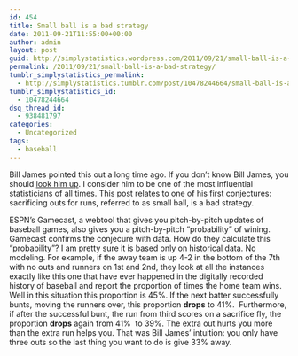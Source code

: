 ```yaml
---
id: 454
title: Small ball is a bad strategy
date: 2011-09-21T11:55:00+00:00
author: admin
layout: post
guid: http://simplystatistics.wordpress.com/2011/09/21/small-ball-is-a-bad-strategy
permalink: /2011/09/21/small-ball-is-a-bad-strategy/
tumblr_simplystatistics_permalink:
  - http://simplystatistics.tumblr.com/post/10478244664/small-ball-is-a-bad-strategy
tumblr_simplystatistics_id:
  - 10478244664
dsq_thread_id:
  - 938481797
categories:
  - Uncategorized
tags:
  - baseball
---
```

Bill James pointed this out a long time ago. If you don&#8217;t know Bill James, you should <a href="http://en.wikipedia.org/wiki/Bill_James" target="_blank">look him up</a>. I consider him to be one of the most influential statisticians of all times. This post relates to one of his first conjectures: sacrificing outs for runs, referred to as small ball, is a bad strategy. 

ESPN&#8217;s Gamecast, a webtool that gives you pitch-by-pitch updates of baseball games, also gives you a pitch-by-pitch &#8220;probability&#8221; of wining. Gamecast confirms the conjecure with data. How do they calculate this &#8220;probability&#8221;? I am pretty sure it is based only on historical data. No modeling. For example, if the away team is up 4-2 in the bottom of the 7th with no outs and runners on 1st and 2nd, they look at all the instances exactly like this one that have ever happened in the digitally recorded history of baseball and report the proportion of times the home team wins. Well in this situation this proportion is 45%. If the next batter successfully bunts, moving the runners over, this proportion **drops** to 41%.  Furthermore, if after the successful bunt, the run from third scores on a sacrifice fly, the proportion **drops** again from 41%  to 39%. The extra out hurts you more than the extra run helps you. That was Bill James&#8217; intuition: you only have three outs so the last thing you want to do is give 33% away. 